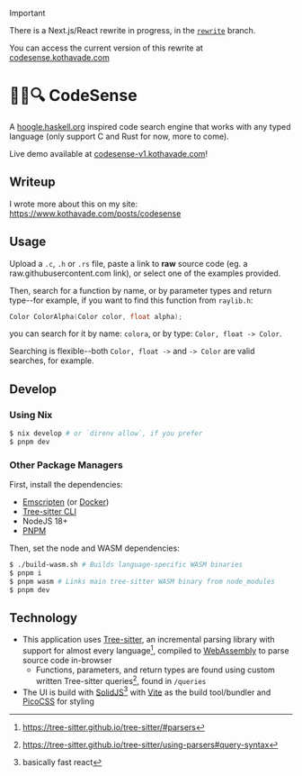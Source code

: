 > [!IMPORTANT]
> There is a Next.js/React rewrite in progress, in the [`rewrite`](https://github.com/kothavade/CodeSense/tree/rewrite) branch.
> 
> You can access the current version of this rewrite at [codesense.kothavade.com](https://codesense.kothavade.com)

# 👨‍💻🔍 CodeSense

A [hoogle.haskell.org](https://hoogle.haskell.org/) inspired code search engine that works with any typed language (only support C and Rust for now, more to come).

Live demo available at [codesense-v1.kothavade.com](https://codesense-v1.kothavade.com)!

## Writeup

I wrote more about this on my site: <https://www.kothavade.com/posts/codesense>

## Usage

Upload a `.c`, `.h` or `.rs` file, paste a link to **raw** source code (eg. a raw.githubusercontent.com link), or select one of the examples provided.

Then, search for a function by name, or by parameter types and return type--for example, if you want to find this function from `raylib.h`:

```c
Color ColorAlpha(Color color, float alpha);
```

you can search for it by name: `colora`, or by type: `Color, float -> Color`.

Searching is flexible--both `Color, float ->` and `-> Color` are valid searches, for example.

## Develop

### Using Nix

```sh
$ nix develop # or `direnv allow`, if you prefer
$ pnpm dev
```

### Other Package Managers

First, install the dependencies:

- [Emscripten](https://emscripten.org/docs/getting_started/downloads.html) (or [Docker](https://www.docker.com/get-started/))
- [Tree-sitter CLI](https://github.com/tree-sitter/tree-sitter/blob/master/cli/README.md)
- NodeJS 18+
- [PNPM](https://pnpm.io/installation)

Then, set the node and WASM dependencies:

```sh
$ ./build-wasm.sh # Builds language-specific WASM binaries
$ pnpm i
$ pnpm wasm # Links main tree-sitter WASM binary from node_modules
$ pnpm dev
```

## Technology

- This application uses [Tree-sitter](https://tree-sitter.github.io/tree-sitter/), an incremental parsing library with support for almost every language[^1], compiled to [WebAssembly](https://webassembly.org) to parse source code in-browser
  - Functions, parameters, and return types are found using custom written Tree-sitter queries[^2], found in `/queries`
- The UI is build with [SolidJS](https://www.solidjs.com/)[^3] with [Vite](https://vitejs.dev/) as the build tool/bundler and [PicoCSS](https://picocss.com/) for styling

[^1]: https://tree-sitter.github.io/tree-sitter/#parsers
[^2]: https://tree-sitter.github.io/tree-sitter/using-parsers#query-syntax
[^3]: basically fast react

